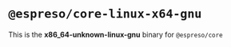 # `@espreso/core-linux-x64-gnu`

This is the **x86_64-unknown-linux-gnu** binary for `@espreso/core`
